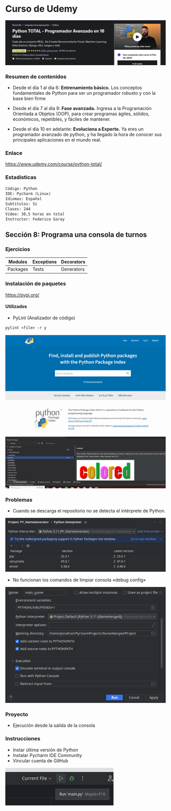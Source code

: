 # Curso de Udemy


![](readme0.png)


### Resumen de contenidos

- Desde el día 1 al día 6: **Entrenamiento básico.** Los conceptos fundamentales de Python para ser un programador robusto y con la base bien firme


- Desde el día 7 al día 9: **Fase avanzada.** Ingresa a la Programación Orientada a Objetos (OOP), para crear programas ágiles, sólidos, económicos, repetibles, y fáciles de mantener.


- Desde el día 10 en adelante: **Evoluciona a Experto.** Ya eres un programador avanzado de python, y ha llegado la hora de conocer sus principales aplicaciones en el mundo real. 
    
### Enlace
  https://www.udemy.com/course/python-total/

### Estadísticas

    Código: Python
    IDE: Pycharm (Linux)
    Idiomas: Español
    Subtítulos: Sí
    Clases: 244
    Vídeo: 30,5 horas en total
    Instructor: Federico Garay


## Sección 8: Programa una consola de turnos

### Ejercicios
| Modules  | Exceptions | Decorators |
|----------|------------|------------|
| Packages | Tests      | Generators |

### Instalación de paquetes
https://pypi.org/

#### Utilizados
- PyLint (Analizador de código)
```
pylint <file> -r y
```


![](readme4.png)

![](readme5.png)

### Problemas
- Cuando se descarga el repositorio no se detecta el intérprete de Python.

![](readme1.png)

- No funcionan los comandos de limpiar consola «debug config»

![](readme3.png)

### Proyecto

- Ejecución desde la salida de la consola


### Instrucciones

- Instar última versíón de Python
- Instalar Pycharm IDE Community
-  Vincular cuenta de GitHub

![](readme2.png)


